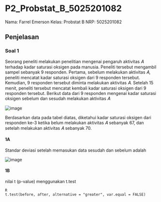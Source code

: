 # P2_Probstat_B_5025201082
Nama: Farrel Emerson
Kelas: Probstat B
NRP: 5025201082

## Penjelasan
### Soal 1
Seorang peneliti melakukan penelitian mengenai pengaruh aktivitas 𝐴 terhadap kadar saturasi oksigen pada manusia. Peneliti tersebut mengambil sampel sebanyak 9 responden. Pertama, sebelum melakukan aktivitas 𝐴, peneliti mencatat kadar saturasi oksigen dari 9 responden tersebut. Kemudian, 9 responden tersebut diminta melakukan aktivitas 𝐴. Setelah 15 menit, peneliti tersebut mencatat kembali kadar saturasi oksigen dari 9 responden tersebut. Berikut data dari 9 responden mengenai kadar saturasi oksigen sebelum dan sesudah melakukan aktivitas 𝐴

![image](https://user-images.githubusercontent.com/82019030/170875661-0c5e7207-4a1d-46de-a64a-05bfa4326263.png)

Berdasarkan data pada tabel diatas, diketahui kadar saturasi oksigen dari responden ke-3 ketika belum melakukan aktivitas 𝐴 sebanyak 67, dan setelah melakukan aktivitas 𝐴 sebanyak 70.

#### 1A
Standar deviasi setelah memasukan data sesudah dan sebelum adalah

![image](https://user-images.githubusercontent.com/82019030/170875878-fc50054e-e6d9-4659-8008-b4ac5891fae6.png)

#### 1B
nilai t (p-value) menggunakan t.test
```
R
t.test(before, after, alternative = "greater", var.equal = FALSE)
```
